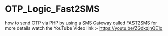 # OTP_Logic_Fast2SMS
how to send OTP via PHP by using a SMS Gateway called FAST2SMS
for more details watch the YouTube Video
link :-  https://youtu.be/ZGdkqjnQE1o
